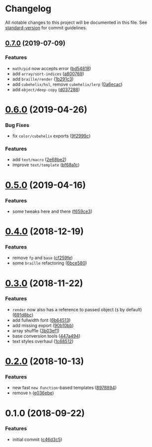 # Changelog

All notable changes to this project will be documented in this file. See [standard-version](https://github.com/conventional-changelog/standard-version) for commit guidelines.

## [0.7.0](https://github.com/reinventing-wheels/wheels/compare/v0.6.0...v0.7.0) (2019-07-09)


### Features

* `math/pid` now accepts error ([bd54818](https://github.com/reinventing-wheels/wheels/commit/bd54818))
* add `array/sort-indices` ([a800769](https://github.com/reinventing-wheels/wheels/commit/a800769))
* add `braille/render` ([1b291c3](https://github.com/reinventing-wheels/wheels/commit/1b291c3))
* add `cubehelix/hsl`, remove `cubehelix/lerp` ([0a6ecac](https://github.com/reinventing-wheels/wheels/commit/0a6ecac))
* add `object/deep-copy` ([d037288](https://github.com/reinventing-wheels/wheels/commit/d037288))



<a name="0.6.0"></a>
# [0.6.0](https://github.com/reinventing-wheels/wheels/compare/v0.5.0...v0.6.0) (2019-04-26)


### Bug Fixes

* fix `color/cubehelix` exports ([9f2999c](https://github.com/reinventing-wheels/wheels/commit/9f2999c))


### Features

* add `text/macro` ([2e68be2](https://github.com/reinventing-wheels/wheels/commit/2e68be2))
* improve `text/template` ([bf68a1c](https://github.com/reinventing-wheels/wheels/commit/bf68a1c))



<a name="0.5.0"></a>
# [0.5.0](https://github.com/reinventing-wheels/wheels/compare/v0.4.0...v0.5.0) (2019-04-16)


### Features

* some tweaks here and there ([f659ce3](https://github.com/reinventing-wheels/wheels/commit/f659ce3))



<a name="0.4.0"></a>
# [0.4.0](https://github.com/reinventing-wheels/wheels/compare/v0.3.0...v0.4.0) (2018-12-19)


### Features

* remove `fp` and `base` ([cf259fe](https://github.com/reinventing-wheels/wheels/commit/cf259fe))
* some `braille` refactoring ([6bce580](https://github.com/reinventing-wheels/wheels/commit/6bce580))



<a name="0.3.0"></a>
# [0.3.0](https://github.com/reinventing-wheels/wheels/compare/v0.2.0...v0.3.0) (2018-11-22)


### Features

* `render` now also has a reference to passed object (`$` by default) ([691d8bc](https://github.com/reinventing-wheels/wheels/commit/691d8bc))
* add fullwidth font ([6b64513](https://github.com/reinventing-wheels/wheels/commit/6b64513))
* add missing export ([90b10bb](https://github.com/reinventing-wheels/wheels/commit/90b10bb))
* array shuffle ([3b03ef1](https://github.com/reinventing-wheels/wheels/commit/3b03ef1))
* base conversion tools ([447a494](https://github.com/reinventing-wheels/wheels/commit/447a494))
* text styles overhaul ([1c68512](https://github.com/reinventing-wheels/wheels/commit/1c68512))



<a name="0.2.0"></a>
# [0.2.0](https://github.com/reinventing-wheels/wheels/compare/v0.1.0...v0.2.0) (2018-10-13)


### Features

* new fast `new Function`-based templates ([8978894](https://github.com/reinventing-wheels/wheels/commit/8978894))
* remove `h` ([e036ebe](https://github.com/reinventing-wheels/wheels/commit/e036ebe))



<a name="0.1.0"></a>
# 0.1.0 (2018-09-22)


### Features

* initial commit ([c46d3c5](https://github.com/reinventing-wheels/wheels/commit/c46d3c5))
